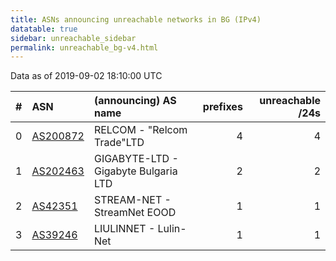 ```yaml
---
title: ASNs announcing unreachable networks in BG (IPv4)
datatable: true
sidebar: unreachable_sidebar
permalink: unreachable_bg-v4.html
---
```


Data as of 2019-09-02 18:10:00 UTC


<div class="datatable-begin"></div>

|   # | ASN                                      | (announcing) AS name                 |   prefixes |   unreachable /24s |
|----:|:-----------------------------------------|:-------------------------------------|-----------:|-------------------:|
|   0 | [AS200872](unreachable_AS200872-v4.html) | RELCOM - "Relcom Trade"LTD           |          4 |                  4 |
|   1 | [AS202463](unreachable_AS202463-v4.html) | GIGABYTE-LTD - Gigabyte Bulgaria LTD |          2 |                  2 |
|   2 | [AS42351](unreachable_AS42351-v4.html)   | STREAM-NET - StreamNet EOOD          |          1 |                  1 |
|   3 | [AS39246](unreachable_AS39246-v4.html)   | LIULINNET - Lulin-Net                |          1 |                  1 |

<div class="datatable-end"></div>